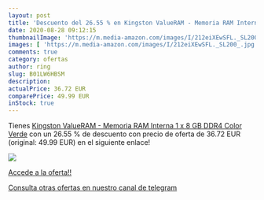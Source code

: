 ```yaml
---
layout: post
title: 'Descuento del 26.55 % en Kingston ValueRAM - Memoria RAM Interna '
date: 2020-08-28 09:12:15
thumbnailImage: 'https://m.media-amazon.com/images/I/212eiXEwSFL._SL200_.jpg'
images: [ 'https://m.media-amazon.com/images/I/212eiXEwSFL._SL200_.jpg' ]
comments: true
category: ofertas
author: ring
slug: B01LW6HBSM
description:
actualPrice: 36.72 EUR
comparePrice: 49.99 EUR
inStock: true
---
```


Tienes [Kingston ValueRAM - Memoria RAM Interna 1 x 8 GB  DDR4  Color Verde](https://www.amazon.com/dp/B01LW6HBSM/?tag=redken08-20) con un 26.55 % de descuento con precio de oferta de 36.72 EUR (original: 49.99 EUR) en el siguiente enlace!

[![](https://m.media-amazon.com/images/I/212eiXEwSFL._SL200_.jpg)](https://www.amazon.com/dp/B01LW6HBSM/?tag=redken08-20)

[Accede a la oferta!!](https://www.amazon.com/dp/B01LW6HBSM/?tag=redken08-20)

[Consulta otras ofertas en nuestro canal de telegram](https://t.me/s/ofertas25)
